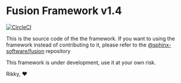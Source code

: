 # Fusion Framework v1.4

[![CircleCI](https://circleci.com/gh/sphinx-software/framework/tree/master.svg?style=svg)](https://circleci.com/gh/sphinx-software/framework/tree/master)

This is the source code of the the framework. If you want to using the
framework instead of contributing to it, please refer to the [@sphinx-software/fusion](https://github.com/sphinx-software/fusion) repository

This framework is under development, use it at your own risk.

Rikky, :heart:

